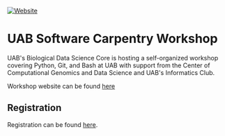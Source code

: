 [![Website](https://github.com/carpentries/workshop-template/actions/workflows/website.yml/badge.svg)](https://github.com/carpentries/workshop-template/actions/workflows/website.yml)

# UAB Software Carpentry Workshop

UAB's Biological Data Science Core is hosting a self-organized workshop covering Python, Git, and Bash at UAB with support
from the Center of Computational Genomics and Data Science and UAB's Informatics Club.

Workshop website can be found [here](https://u-bds.github.io/2024-03-18-uab/)

## Registration

Registration can be found [here](https://events.uab.edu/en/6g1Y8if7/u-bds-software-carpentry-workshop-4a2ePZSMon/overview).


